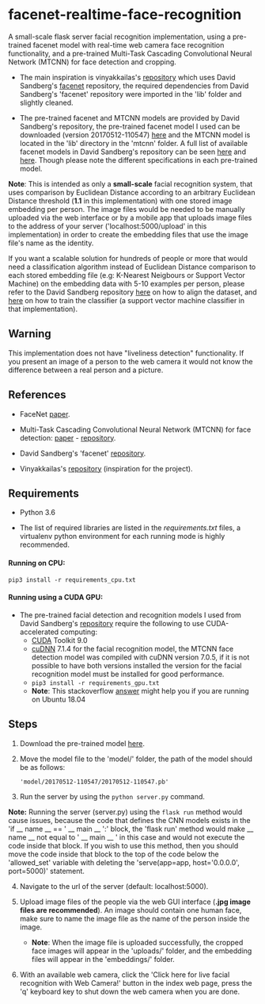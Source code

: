 # facenet-realtime-face-recognition

A small-scale flask server facial recognition implementation, using a pre-trained facenet model with real-time web camera face recognition functionality, and a pre-trained Multi-Task Cascading Convolutional Neural Network (MTCNN) for face detection and cropping.

* The main inspiration is vinyakkailas's [repository](https://github.com/vinayakkailas/Face_Recognition) which uses David Sandberg's [facenet](https://github.com/davidsandberg/facenet) repository, the required dependencies from David Sandberg's 'facenet' repository were imported in the 'lib' folder and slightly cleaned.

* The pre-trained facenet and MTCNN models are provided by David Sandberg's repository, the pre-trained facenet model I used can be downloaded (version 20170512-110547) [here](https://drive.google.com/file/d/0B5MzpY9kBtDVZ2RpVDYwWmxoSUk/edit) and the MTCNN model is located in the 'lib' directory in the 'mtcnn' folder. A full list of available facenet models in David Sandberg's repository can be seen [here](https://github.com/davidsandberg/facenet/wiki/Training-using-the-VGGFace2-dataset#difference-to-previous-models) and [here](https://github.com/davidsandberg/facenet#pre-trained-models). Though please note the different specifications in each pre-trained model.

**Note**: This is intended as only a **small-scale** facial recognition system, that uses comparison by Euclidean Distance according to an arbitrary Euclidean Distance threshold (**1.1** in this implementation) with one stored image embedding per person. The image files would be needed to be manually uploaded via the web interface or by a mobile app that uploads image files to the address of your server ('localhost:5000/upload' in this implementation) in order to create the embedding files that use the image file's name as the identity.

If you want a scalable solution for hundreds of people or more that would need a classification algorithm instead of Euclidean Distance comparison to each stored embedding file (e.g: K-Nearest Neigbours or Support Vector Machine) on the embedding data with 5-10 examples per person, please refer to the David Sandberg repository [here](https://github.com/davidsandberg/facenet/wiki/Validate-on-lfw#4-align-the-lfw-dataset) on how to align the dataset, and [here](https://github.com/davidsandberg/facenet/wiki/Train-a-classifier-on-own-images) on how to train the classifier (a support vector machine classifier in that implementation).

## Warning
This implementation does not have "liveliness detection" functionality. If you present an image of a person to the web camera it would not know the difference between a real person and a picture.

## References
* FaceNet [paper](https://arxiv.org/abs/1503.03832).

* Multi-Task Cascading Convolutional Neural Network (MTCNN) for face detection: [paper](https://arxiv.org/abs/1604.02878) - [repository](https://github.com/kpzhang93/MTCNN_face_detection_alignment).

* David Sandberg's 'facenet' [repository](https://github.com/davidsandberg/facenet).

* Vinyakkailas's [repository](https://github.com/vinayakkailas/Face_Recognition) (inspiration for the project).


## Requirements
* Python 3.6

* The list of required libraries are listed in the *requirements.txt* files, a virtualenv python environment for each running mode is highly recommended.

#### Running on CPU:
```pip3 install -r requirements_cpu.txt```

#### Running using a CUDA GPU:
* The pre-trained facial detection and recognition models I used from David Sandberg's [repository](https://github.com/davidsandberg/facenet) require the following to use CUDA-accelerated computing:
    * [CUDA](https://developer.nvidia.com/cuda-90-download-archive) Toolkit 9.0
    * [cuDNN](https://developer.nvidia.com/cudnn) 7.1.4 for the facial recognition model, the MTCNN face detection model was compiled with cuDNN version 7.0.5, if it is not possible to have both versions installed the version for the facial recognition model must be installed for good performance.
    * ```pip3 install -r requirements_gpu.txt```
    * __Note__: This stackoverflow [answer](https://stackoverflow.com/questions/48428415/importerror-libcublas-so-9-0-cannot-open-shared-object-file#48429585) might help you if you are running on Ubuntu 18.04
    
## Steps
1. Download the pre-trained model [here](https://drive.google.com/file/d/0B5MzpY9kBtDVZ2RpVDYwWmxoSUk/edit).

2. Move the model file to the 'model/' folder, the path of the model should be as follows:

     ```'model/20170512-110547/20170512-110547.pb'```

3. Run the server by using the ```python server.py``` command.

__Note:__ Running the server (server.py) using the ```flask run``` method would cause issues, because the code that defines the CNN models exists in the 'if __ name __ == ' __ main __ ':' block, the 'flask run' method would make __ name __ not equal to ' __ main __ ' in this case and would not execute the code inside that block. If you wish to use this method, then you should move the code inside that block to the top of the code below the 'allowed_set' variable with deleting the 'serve(app=app, host='0.0.0.0', port=5000)' statement.

4. Navigate to the url of the server (default: localhost:5000).

5. Upload image files of the people via the web GUI interface (**.jpg image files are recommended**). An image should contain one human face, make sure to name the image file as the name of the person inside the image.

    * **Note**: When the image file is uploaded successfully, the cropped face images will appear in the 'uploads/' folder, and the embedding files will appear in the 'embeddings/' folder.

6. With an available web camera, click the 'Click here for live facial recognition with Web Camera!' button in the index web page, press the 'q' keyboard key to shut down the web camera when you are done.
